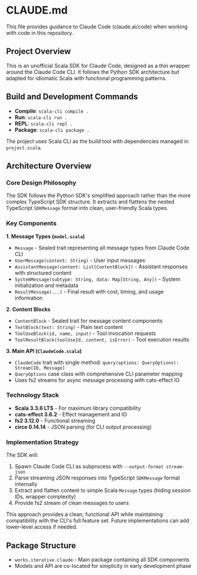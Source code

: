 # CLAUDE.md

This file provides guidance to Claude Code (claude.ai/code) when working with code in this repository.

## Project Overview

This is an unofficial Scala SDK for Claude Code, designed as a thin wrapper around the Claude Code CLI. It follows the Python SDK architecture but adapted for idiomatic Scala with functional programming patterns.

## Build and Development Commands

- **Compile**: `scala-cli compile .`
- **Run**: `scala-cli run .` 
- **REPL**: `scala-cli repl .`
- **Package**: `scala-cli package .`

The project uses Scala CLI as the build tool with dependencies managed in `project.scala`.

## Architecture Overview

### Core Design Philosophy
The SDK follows the Python SDK's simplified approach rather than the more complex TypeScript SDK structure. It extracts and flattens the nested TypeScript `SDKMessage` format into clean, user-friendly Scala types.

### Key Components

**1. Message Types (`model.scala`)**
- `Message` - Sealed trait representing all message types from Claude Code CLI
- `UserMessage(content: String)` - User input messages  
- `AssistantMessage(content: List[ContentBlock])` - Assistant responses with structured content
- `SystemMessage(subtype: String, data: Map[String, Any])` - System initialization and metadata
- `ResultMessage(...)` - Final result with cost, timing, and usage information

**2. Content Blocks**
- `ContentBlock` - Sealed trait for message content components
- `TextBlock(text: String)` - Plain text content
- `ToolUseBlock(id, name, input)` - Tool invocation requests
- `ToolResultBlock(toolUseId, content, isError)` - Tool execution results

**3. Main API (`ClaudeCode.scala`)**
- `ClaudeCode` trait with single method: `query(options: QueryOptions): Stream[IO, Message]`
- `QueryOptions` case class with comprehensive CLI parameter mapping
- Uses fs2 streams for async message processing with cats-effect IO

### Technology Stack
- **Scala 3.3.6 LTS** - For maximum library compatibility
- **cats-effect 3.6.2** - Effect management and IO
- **fs2 3.12.0** - Functional streaming 
- **circe 0.14.14** - JSON parsing (for CLI output processing)

### Implementation Strategy
The SDK will:
1. Spawn Claude Code CLI as subprocess with `--output-format stream-json`
2. Parse streaming JSON responses into TypeScript `SDKMessage` format internally
3. Extract and flatten content to simple Scala `Message` types (hiding session IDs, wrapper complexity)
4. Provide fs2 stream of clean messages to users

This approach provides a clean, functional API while maintaining compatibility with the CLI's full feature set. Future implementations can add lower-level access if needed.

## Package Structure
- `works.iterative.claude` - Main package containing all SDK components
- Models and API are co-located for simplicity in early development phase